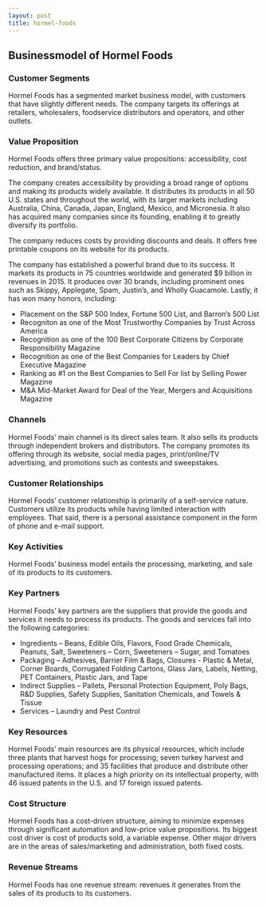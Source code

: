 ```yaml
---
layout: post
title: hormel-foods
---
```


Businessmodel of Hormel Foods
------------------------------

### Customer Segments

Hormel Foods has a segmented market business model, with customers that have slightly different needs. The company targets its offerings at retailers, wholesalers, foodservice distributors and operators, and other outlets.

### Value Proposition

Hormel Foods offers three primary value propositions: accessibility, cost reduction, and brand/status.

The company creates accessibility by providing a broad range of options and making its products widely available. It distributes its products in all 50 U.S. states and throughout the world, with its larger markets including Australia, China, Canada, Japan, England, Mexico, and Micronesia. It also has acquired many companies since its founding, enabling it to greatly diversify its portfolio.

The company reduces costs by providing discounts and deals. It offers free printable coupons on its website for its products.

The company has established a powerful brand due to its success. It markets its products in 75 countries worldwide and generated $9 billion in revenues in 2015. It produces over 30 brands, including prominent ones such as Skippy, Applegate, Spam, Justin’s, and Wholly Guacamole. Lastly, it has won many honors, including:

 * Placement on the S&P 500 Index, Fortune 500 List, and Barron’s 500 List
* Recogniton as one of the Most Trustworthy Companies by Trust Across America
* Recognition as one of the 100 Best Corporate Citizens by Corporate Responsibility Magazine
* Recognition as one of the Best Companies for Leaders by Chief Executive Magazine
* Ranking as #1 on the Best Companies to Sell For list by Selling Power Magazine
* M&A Mid-Market Award for Deal of the Year, Mergers and Acquisitions Magazine
 ### Channels

Hormel Foods’ main channel is its direct sales team. It also sells its products through independent brokers and distributors. The company promotes its offering through its website, social media pages, print/online/TV advertising, and promotions such as contests and sweepstakes.

### Customer Relationships

Hormel Foods’ customer relationship is primarily of a self-service nature. Customers utilize its products while having limited interaction with employees. That said, there is a personal assistance component in the form of phone and e-mail support.

### Key Activities

Hormel Foods’ business model entails the processing, marketing, and sale of its products to its customers.

### Key Partners

Hormel Foods’ key partners are the suppliers that provide the goods and services it needs to process its products. The goods and services fall into the following categories:

 * Ingredients – Beans, Edible Oils, Flavors, Food Grade Chemicals, Peanuts, Salt, Sweeteners – Corn, Sweeteners – Sugar, and Tomatoes
* Packaging – Adhesives, Barrier Film & Bags, Closures - Plastic & Metal, Corner Boards, Corrugated Folding Cartons, Glass Jars, Labels, Netting, PET Containers, Plastic Jars, and Tape
* Indirect Supplies – Pallets, Personal Protection Equipment, Poly Bags, R&D Supplies, Safety Supplies, Sanitation Chemicals, and Towels & Tissue
* Services – Laundry and Pest Control
 ### Key Resources

Hormel Foods’ main resources are its physical resources, which include three plants that harvest hogs for processing; seven turkey harvest and processing operations; and 35 facilities that produce and distribute other manufactured items. It places a high priority on its intellectual property, with 46 issued patents in the U.S. and 17 foreign issued patents.

### Cost Structure

Hormel Foods has a cost-driven structure, aiming to minimize expenses through significant automation and low-price value propositions. Its biggest cost driver is cost of products sold, a variable expense. Other major drivers are in the areas of sales/marketing and administration, both fixed costs.

### Revenue Streams

Hormel Foods has one revenue stream: revenues it generates from the sales of its products to its customers.
